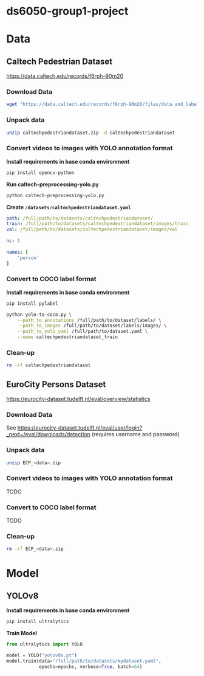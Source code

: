 # ds6050-group1-project

# Data

## Caltech Pedestrian Dataset
https://data.caltech.edu/records/f6rph-90m20

### Download Data
```bash
wget "https://data.caltech.edu/records/f6rph-90m20/files/data_and_labels.zip?download=1" -O caltechpedestriandataset.zip
```

### Unpack data
```bash
unzip caltechpedestriandataset.zip -d caltechpedestriandataset
```

### Convert videos to images with YOLO annotation format

**Install requirements in base conda environment**
```bash
pip install opencv-python
```

**Run caltech-preprocessing-yolo.py**
```bash
python caltech-preprocessing-yolo.py
```

**Create `/datasets/caltechpedestriandataset.yaml`**
```yaml
path: /full/path/to/datasets/caltechpedestriandataset/
train: /full/path/to/datasets/caltechpedestriandataset/images/train
val: /full/path/to/datasets/caltechpedestriandataset/images/val
    
nc: 1
    
names: [
    'person'
]
```

### Convert to COCO label format

**Install requirements in base conda environment**
```bash
pip install pylabel
```

```bash
python yolo-to-coco.py \
    --path_to_annotations /full/path/to/dataset/labels/ \
    --path_to_images /full/path/to/dataset/labels/images/ \
    --path_to_yolo_yaml /full/path/to/dataset.yaml \
    --name caltechpedestriandataset_train
```

### Clean-up

```bash
rm -rf caltechpedestriandataset
```

## EuroCity Persons Dataset
https://eurocity-dataset.tudelft.nl/eval/overview/statistics

### Download Data
See https://eurocity-dataset.tudelft.nl/eval/user/login?_next=/eval/downloads/detection (requires username and password)

### Unpack data
```bash
unzip ECP_<data>.zip
```

### Convert videos to images with YOLO annotation format
TODO

### Convert to COCO label format
TODO

### Clean-up

```bash
rm -rf ECP_<data>.zip
```

# Model

## YOLOv8

**Install requirements in base conda environment**
```bash
pip install ultralytics
```

**Train Model**
```python
from ultralytics import YOLO

model = YOLO("yolov8s.pt")
model.train(data="/full/path/to/datasets/mydataset.yaml", 
            epochs=epochs, verbose=True, batch=64)
```
